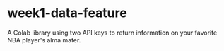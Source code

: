# week1-data-feature
A Colab library using two API keys to return information on your favorite NBA player's alma mater. 
